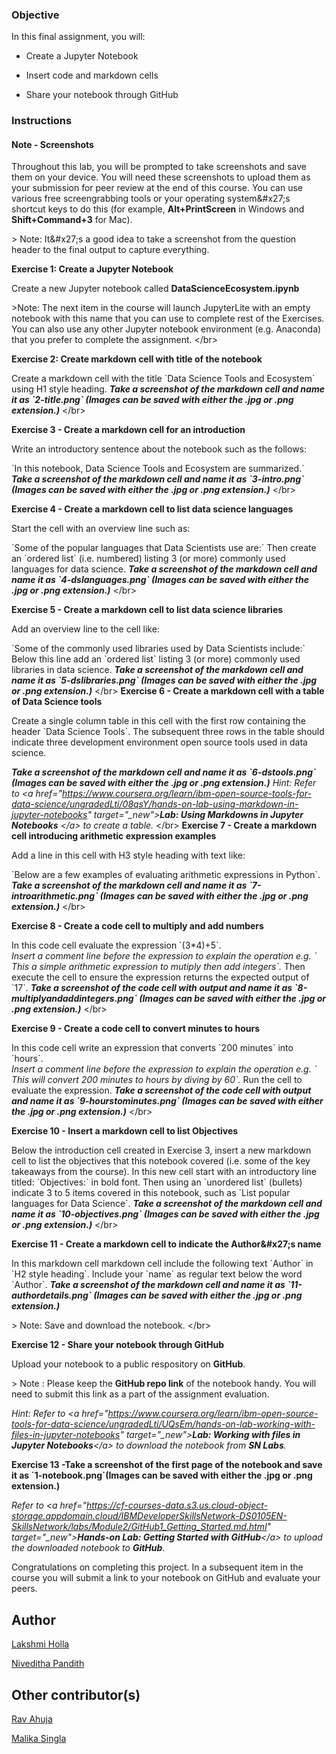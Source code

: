 ### Objective

In this final assignment, you will:

*   Create a Jupyter Notebook 

*   Insert code and markdown cells

*   Share your notebook through GitHub



### Instructions
#### Note - Screenshots

Throughout this lab, you will be prompted to take screenshots and save them on your device. You will need these screenshots to upload them as your submission for peer review at the end of this course. You can use various free screengrabbing tools or your operating system\&#x27;s shortcut keys to do this (for example, **Alt+PrintScreen** in Windows and **Shift+Command+3** for Mac).

&gt; Note: It\&#x27;s a good idea to take a screenshot from the question header to the final output to capture everything.

**Exercise 1: Create a Jupyter Notebook**

Create a new Jupyter notebook called **DataScienceEcosystem.ipynb**

&gt;Note: The next item in the course will launch JupyterLite with an empty notebook with this name that you can use to complete rest of the Exercises. You can also use any other Jupyter notebook environment (e.g. Anaconda) that you prefer to complete the assignment.
&lt;/br&gt;

**Exercise 2: Create markdown cell with title of the notebook**  

Create a markdown cell with the title &#x60;Data Science Tools and Ecosystem&#x60; using H1 style heading.
***Take a screenshot of the markdown cell and name it as &#x60;2-title.png&#x60; (Images can be saved with either the .jpg or .png extension.)***
&lt;/br&gt;

**Exercise 3 - Create a markdown cell for an introduction** 

Write an introductory sentence about the notebook such as the follows: 

&#x60;In this notebook, Data Science Tools and Ecosystem are summarized.&#x60;
***Take a screenshot of the markdown cell and name it as &#x60;3-intro.png&#x60; (Images can be saved with either the .jpg or .png extension.)***
&lt;/br&gt;

**Exercise 4 - Create a markdown cell to list data science languages**

Start the cell with an overview line such as: 

&#x60;Some of the popular languages that Data Scientists use are:&#x60;
Then create an &#x60;ordered list&#x60; (i.e. numbered) listing 3 (or more) commonly used languages for data science.
***Take a screenshot of the markdown cell and name it as &#x60;4-dslanguages.png&#x60; (Images can be saved with either the .jpg or .png extension.)***
&lt;/br&gt;

**Exercise 5 - Create a markdown cell to list data science libraries**

Add an overview line to the cell like:

&#x60;Some of the commonly used libraries used by Data Scientists include:&#x60;
Below this line add an &#x60;ordered list&#x60; listing 3 (or more) commonly used libraries in data science.
***Take a screenshot of the markdown cell and name it as &#x60;5-dslibraries.png&#x60; (Images can be saved with either the .jpg or .png extension.)***
&lt;/br&gt;
**Exercise 6 - Create a markdown cell with a table of Data Science tools**

Create a single column table in this cell with the first row containing the header &#x60;Data Science Tools&#x60;. The subsequent three rows in the table should indicate three development environment open source tools used in data science.

***Take a screenshot of the markdown cell and name it as &#x60;6-dstools.png&#x60; (Images can be saved with either the .jpg or .png extension.)***
*Hint: Refer to &lt;a href&#x3D;&quot;https://www.coursera.org/learn/ibm-open-source-tools-for-data-science/ungradedLti/08qsY/hands-on-lab-using-markdown-in-jupyter-notebooks&quot; target&#x3D;&quot;_new&quot;&gt;**Lab: Using Markdowns in Jupyter Notebooks** &lt;/a&gt; to create a table.*
&lt;/br&gt;
**Exercise 7 - Create a markdown cell introducing arithmetic expression examples**

Add a line in this cell with H3 style heading with text like:

&#x60;Below are a few examples of evaluating arithmetic expressions in Python&#x60;.
***Take a screenshot of the markdown cell and name it as &#x60;7-introarithmetic.png&#x60; (Images can be saved with either the .jpg or .png extension.)***
&lt;/br&gt;

**Exercise 8 - Create a code cell to multiply and add numbers**

In this code cell evaluate the expression &#x60;(3*4)+5&#x60;.  
_Insert a comment line before the expression to explain the operation e.g. &#x60; This a simple arithmetic expression to mutiply then add integers&#x60;._
Then execute the cell to ensure the expression returns the expected output of &#x60;17&#x60;.
***Take a screenshot of the code cell with output and name it as &#x60;8-multiplyandaddintegers.png&#x60; (Images can be saved with either the .jpg or .png extension.)***
&lt;/br&gt;

**Exercise 9 - Create a code cell to convert minutes to hours**

In this code cell write an expression that converts &#x60;200 minutes&#x60; into &#x60;hours&#x60;.  
_Insert a comment line before the expression to explain the operation e.g. &#x60; This will convert 200 minutes to hours by diving by 60&#x60;._
Run the cell to evaluate the expression.
***Take a screenshot of the code cell with output and name it as &#x60;9-hourstominutes.png&#x60; (Images can be saved with either the .jpg or .png extension.)***
&lt;/br&gt;

**Exercise 10 - Insert a markdown cell to list Objectives**

Below the introduction cell created in Exercise 3, insert a new markdown cell  to list the objectives that this notebook covered (i.e. some of the key takeaways from the course). In this new cell start with an introductory line titled: &#x60;Objectives:&#x60; in bold font. Then using an &#x60;unordered list&#x60; (bullets) indicate 3 to 5 items covered in this notebook, such as &#x60;List popular languages for Data Science&#x60;.
***Take a screenshot of the markdown cell and name it as &#x60;10-objectives.png&#x60; (Images can be saved with either the .jpg or .png extension.)***
&lt;/br&gt;

**Exercise 11 - Create a markdown cell to indicate the Author\&#x27;s name**

In this markdown cell markdown cell include the following text &#x60;Author&#x60; in &#x60;H2 style heading&#x60;. Include your &#x60;name&#x60; as regular text below the word &#x60;Author&#x60;.
***Take a screenshot of the markdown cell and name it as &#x60;11-authordetails.png&#x60; (Images can be saved with either the .jpg or .png extension.)***

&gt; Note: Save and download the notebook.
&lt;/br&gt;

**Exercise 12 - Share your notebook through GitHub**

Upload your notebook to a public respository on **GitHub**.

&gt; Note : Please keep the **GitHub repo link** of the notebook handy.
You will need to submit this link as a part of the assignment evaluation.


*Hint: Refer to  &lt;a href&#x3D;&quot;https://www.coursera.org/learn/ibm-open-source-tools-for-data-science/ungradedLti/UQsEm/hands-on-lab-working-with-files-in-jupyter-notebooks&quot; target&#x3D;&quot;_new&quot;&gt;**Lab: Working with files in Jupyter Notebooks**&lt;/a&gt; to download the notebook from **SN Labs**.*


**Exercise 13 -Take a screenshot of the  first page of the notebook and save it as &#x60;1-notebook.png&#x60;(Images can be saved with either the .jpg or .png extension.)**

*Refer to  &lt;a href&#x3D;&quot;https://cf-courses-data.s3.us.cloud-object-storage.appdomain.cloud/IBMDeveloperSkillsNetwork-DS0105EN-SkillsNetwork/labs/Module2/GitHub1_Getting_Started.md.html&quot; target&#x3D;&quot;_new&quot;&gt;**Hands-on Lab: Getting Started with GitHub**&lt;/a&gt; to upload the downloaded notebook to **GitHub**.*


Congratulations on completing this project. In a subsequent item in the course you will submit a link to your notebook on GitHub and evaluate your peers.

## Author

[Lakshmi Holla](https://www.linkedin.com/in/lakshmi-holla-b39062149)

[Niveditha Pandith](https://www.linkedin.com/in/niveditha-pandith-53a057231)

## Other contributor(s)

[Rav Ahuja](https://www.linkedin.com/in/ravahuja)

[Malika Singla](https://www.linkedin.com/in/malika-goyal-04798622)

